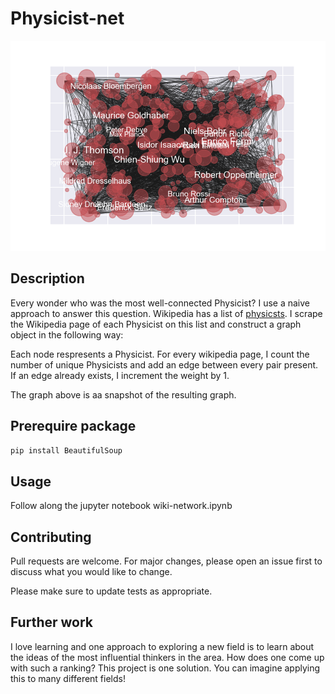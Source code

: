 # Physicist-net
<p align="center">
  <img src="physicists.png">
</p>

## Description

Every wonder who was the most well-connected Physicist? I use a naive approach to answer this question. Wikipedia has a list of [physicsts](https://en.wikipedia.org/wiki/List_of_physicists). I scrape the Wikipedia page of each Physicist on this list and construct a graph object in the following way:

Each node respresents a Physicist.
For every wikipedia page, I count the number of unique Physicists and add an edge between every pair present.
If an edge already exists, I increment the weight by 1.

The graph above is aa snapshot of the resulting graph.

## Prerequire package

```bash
pip install BeautifulSoup
```

## Usage

Follow along the jupyter notebook wiki-network.ipynb

## Contributing
Pull requests are welcome. For major changes, please open an issue first to discuss what you would like to change.

Please make sure to update tests as appropriate.

## Further work

I love learning and one approach to exploring a new field is to learn about the ideas of the most influential thinkers in the area. How does one come up with such a ranking? This project is one solution. You can imagine applying this to many different fields!

